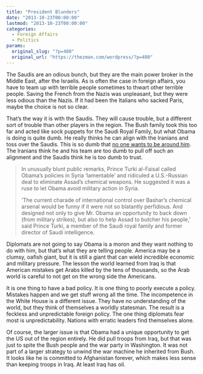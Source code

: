 ```yaml
---
title: "President Blunders"
date: "2013-10-23T00:00:00"
lastmod: "2013-10-23T00:00:00"
categories:
  - Foreign Affairs
  - Politics
params:
  original_slug: "?p=480"
  original_url: "https://thezman.com/wordpress/?p=480"
---
```


The Saudis are an odious bunch, but they are the main power broker in
the Middle East, after the Israelis. As is often the case in foreign
affairs, you have to team up with terrible people sometimes to thwart
other terrible people. Saving the French from the Nazis was unpleasant,
but they were less odious than the Nazis. If it had been the Italians
who sacked Paris, maybe the choice is not so clear.

That’s the way it is with the Saudis. They will cause trouble, but a
different sort of trouble than other players in the region. The Bush
family took this too far and acted like sock puppets for the Saudi Royal
Family, but what Obama is doing is quite dumb. He really thinks he can
align with the Iranians and toss over the Saudis. This is so dumb
that <a
href="http://www.dailymail.co.uk/news/article-2472680/Saudi-Arabia-severs-diplomatic-ties-US-response-conflict-Syria.html"
rel="noopener" target="_blank">no one wants to be around him</a>. The
Iranians think he and his team are too dumb to pull off such an
alignment and the Saudis think he is too dumb to trust.

> In unusually blunt public remarks, Prince Turki al-Faisal called
> Obama’s policies in Syria ‘lamentable’ and ridiculed a U.S.-Russian
> deal to eliminate Assad’s chemical weapons. He suggested it was a ruse
> to let Obama avoid military action in Syria.
>
> ‘The current charade of international control over Bashar’s chemical
> arsenal would be funny if it were not so blatantly perfidious. And
> designed not only to give Mr. Obama an opportunity to back down (from
> military strikes), but also to help Assad to butcher his people,’ said
> Prince Turki, a member of the Saudi royal family and former director
> of Saudi intelligence.

Diplomats are not going to say Obama is a moron and they want nothing to
do with him, but that’s what they are telling people. America may be a
clumsy, oafish giant, but it is still a giant that can wield incredible
economic and military pressure. The lesson the world learned from Iraq
is that American mistakes get Arabs killed by the tens of thousands, so
the Arab world is careful to not get on the wrong side the Americans.

It is one thing to have a bad policy. It is one thing to poorly execute
a policy. Mistakes happen and we get stuff wrong all the time. The
incompetence in the White House is a different issue. They have no
understanding of the world, but they think of themselves a worldly
statesman. The result is a feckless and unpredictable foreign policy.
The one thing diplomats fear most is unpredictability. Nations with
erratic leaders find themselves alone.

Of course, the larger issue is that Obama had a unique opportunity to
get the US out of the region entirely. He did pull troops from Iraq, but
that was just to spite the Bush people and the war party in Washington.
It was not part of a larger strategy to unwind the war machine he
inherited from Bush. It looks like he is committed to Afghanistan
forever, which makes less sense than keeping troops in Iraq. At least
Iraq has oil.
